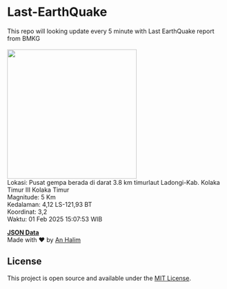 # Last-EarthQuake
This repo will looking update every 5 minute with Last EarthQuake report from BMKG
<br>
<br>
<img src="undefined" width="300"/>
<br>
Lokasi: Pusat gempa berada di darat 3.8 km timurlaut Ladongi-Kab. Kolaka Timur  III Kolaka Timur <br>
Magnitude: 5 Km <br>
Kedalaman: 4,12 LS-121,93 BT <br>
Koordinat: 3,2 <br>
Waktu: 01 Feb 2025 15:07:53 WIB <br>

<a href="./data/data.json">**JSON Data**</a>
<br>
Made with ❤️ by <a href="https://github.com/an-halim">An Halim</a>
## License

This project is open source and available under the [MIT License](LICENSE).
